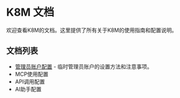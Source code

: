 # K8M 文档

欢迎查看K8M的文档。这里提供了所有关于K8M的使用指南和配置说明。

## 文档列表

- [管理员账户配置](temp-admin-config.md) - 临时管理员账户的设置方法和注意事项。
- MCP使用配置
- API调用配置
- AI助手配置
  